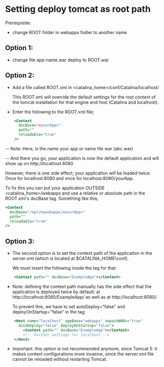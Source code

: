# Setting deploy tomcat as root path

Prerequisite:

- change ROOT folder in webapps fodler to another name

## Option 1:

- change file app-name.war deploy to ROOT.war

## Option 2:

- Add a file called ROOT.xml in <catalina_home>/conf/Catalina/localhost/

    This ROOT.xml will override the default settings for the root context of the tomcat installation for that engine and host (Catalina and localhost).

- Enter the following to the ROOT.xml file;

```xml
    <Context 
      docBase="<yourApp>" 
      path="" 
      reloadable="true" 
    />
```

-- Note: Here, <yourApp> is the name your app or name file war (abc.war)

-- And there you go, your application is now the default application and will show up on http://localhost:8080

However, there is one side effect; your application will be loaded twice. Once for localhost:8080 and once for localhost:8080/yourApp.

To fix this you can put your application OUTSIDE <catalina_home>/webapps and use a relative or absolute path in the ROOT.xml's docBase tag.
Something like this;

```xml
<Context 
  docBase="/opt/mywebapps/<yourApp>" 
  path="" 
  reloadable="true" 
/>
```

## Option 3:

- The second option is to set the context path of the application in the server.xml (which is located at $CATALINA_HOME\conf).

    We must insert the following inside the <Host> tag for that:

```xml
    <Context path="" docBase="ExampleApp"></Context>
```

- Note: defining the context path manually has the side effect that the application is deployed twice by default: at http://localhost:8080/ExampleApp/ as well as at http://localhost:8080/.

  To prevent this, we have to set autoDeploy="false" and deployOnStartup="false" in the <Host> tag:

```xml
    <Host name="localhost" appBase="webapps" unpackWARs="true"
      autoDeploy="false" deployOnStartup="false">
        <Context path="" docBase="ExampleApp"></Context>   
        <!-- Further settings for localhost -->
    </Host>
```

- Important: this option is not recommended anymore, since Tomcat 5: it makes context configurations more invasive, since the server.xml file cannot be reloaded without restarting Tomcat.
